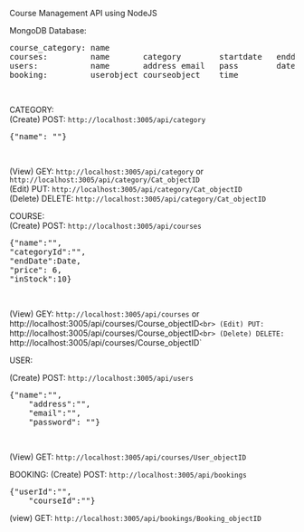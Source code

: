 Course Management API using NodeJS<br>

MongoDB Database:<br>
<pre>
course_category: name					
courses:	     name	    category	    startdate	enddate	price	instock
users:	         name	    address	email	pass	    date	
booking:	     userobject	courseobject	time	</pre><br>		


CATEGORY:<br>
(Create) POST: `http://localhost:3005/api/category` <br> 
<pre>{"name": ""}</pre><br>
(View) GEY: `http://localhost:3005/api/category`  or `http://localhost:3005/api/category/Cat_objectID`<br>
(Edit) PUT: `http://localhost:3005/api/category/Cat_objectID`<br>
(Delete) DELETE: `http://localhost:3005/api/category/Cat_objectID`<br>

COURSE:<br>
(Create) POST: `http://localhost:3005/api/courses`  <br>
<pre>{"name":"",
"categoryId":"",
"endDate":Date,
"price": 6,
"inStock":10}</pre><br>
(View) GEY: `http://localhost:3005/api/courses`  or http://localhost:3005/api/courses/Course_objectID`<br>
(Edit) PUT: `http://localhost:3005/api/courses/Course_objectID`<br>
(Delete) DELETE: `http://localhost:3005/api/courses/Course_objectID`<br>

USER:<br>

(Create) POST: `http://localhost:3005/api/users`  <br>
<pre>{"name":"",
	"address":"",
	"email":"",
	"password": ""}</pre><br>
(View) GET: `http://localhost:3005/api/courses/User_objectID`<br>

BOOKING:
(Create) POST: `http://localhost:3005/api/bookings`<br>
<pre>{"userId":"",
	"courseId":""}</pre>
(view) GET: `http://localhost:3005/api/bookings/Booking_objectID`<br>     